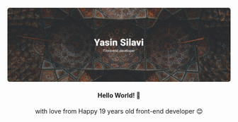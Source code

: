 [![Banner](./assets/images/banner.png)](https://github.com/sttatusx)

<div align="center">

#### Hello World! 👋 <br>
with love from Happy 19 years old front-end developer 😊

</div>
